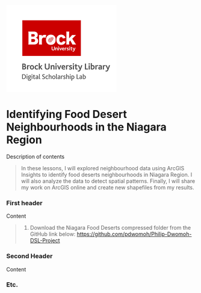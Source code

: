 ![DSL Logo][dsllogo]


# Identifying Food Desert Neighbourhoods in the Niagara Region
Description of contents
>In these lessons, I will explored neighbourhood data using ArcGIS Insights to identify food deserts neighbourhoods in Niagara Region. 
>I will also analyze the data to detect spatial patterns. 
>Finally, I will share my work on ArcGIS online and create new shapefiles from my results.
### First header
Content
>1. Download the Niagara Food Deserts compressed folder from the GitHub link below: https://github.com/pdwomoh/Philip-Dwomoh-DSL-Project


### Second Header

Content

### Etc.
 
 
 









<!--- Please use reference style images so that it is easier to update pictures later --->

[dsllogo]: dsl_logo.png
